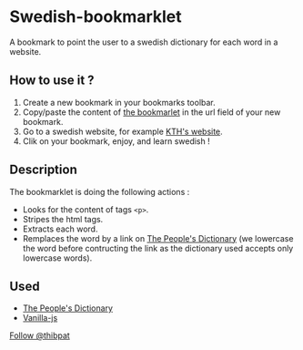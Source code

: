 Swedish-bookmarklet
===================

A bookmark to point the user to a swedish dictionary for each word in a website.

How to use it ?
---------------

1. Create a new bookmark in your bookmarks toolbar.
2. Copy/paste the content of [the bookmarlet](https://raw.github.com/tpatel/Swedish-bookmarklet/master/swedish-bookmarklet.js) in the url field of your new bookmark.
3. Go to a swedish website, for example [KTH's website](https://www.kth.se/).
4. Clik on your bookmark, enjoy, and learn swedish !

Description
-----------

The bookmarklet is doing the following actions :
* Looks for the content of tags `<p>`.
* Stripes the html tags.
* Extracts each word.
* Remplaces the word by a link on [The People's Dictionary](http://folkets-lexikon.csc.kth.se/folkets/folkets.en.html) (we lowercase the word before contructing the link as the dictionary used accepts only lowercase words).

Used
----
* [The People's Dictionary](http://folkets-lexikon.csc.kth.se/folkets/folkets.en.html)
* [Vanilla-js](http://vanilla-js.com/)

<a href="https://twitter.com/thibpat" class="twitter-follow-button" data-show-count="false">Follow @thibpat</a>
<script>!function(d,s,id){var js,fjs=d.getElementsByTagName(s)[0];if(!d.getElementById(id)){js=d.createElement(s);js.id=id;js.src="//platform.twitter.com/widgets.js";fjs.parentNode.insertBefore(js,fjs);}}(document,"script","twitter-wjs");</script>
